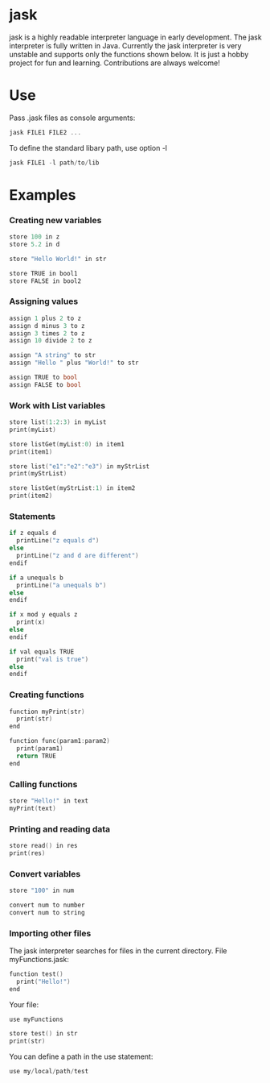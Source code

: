 # jask
jask is a highly readable interpreter language in early development.
The jask interpreter is fully written in Java.
Currently the jask interpreter is very unstable and supports only the functions shown below.
It is just a hobby project for fun and learning.
Contributions are always welcome!

# Use
Pass .jask files as console arguments:
```C
jask FILE1 FILE2 ...
```
To define the standard libary path, use option -l
```C
jask FILE1 -l path/to/lib
```

# Examples
### Creating new variables
```C
store 100 in z
store 5.2 in d

store "Hello World!" in str

store TRUE in bool1
store FALSE in bool2
```

### Assigning values
```C
assign 1 plus 2 to z
assign d minus 3 to z
assign 3 times 2 to z
assign 10 divide 2 to z

assign "A string" to str
assign "Hello " plus "World!" to str

assign TRUE to bool
assign FALSE to bool
```

### Work with List variables
```c
store list(1:2:3) in myList
print(myList)

store listGet(myList:0) in item1
print(item1)

store list("e1":"e2":"e3") in myStrList
print(myStrList)

store listGet(myStrList:1) in item2
print(item2)
````

### Statements
```c
if z equals d
  printLine("z equals d")
else
  printLine("z and d are different")
endif

if a unequals b
  printLine("a unequals b")
else
endif

if x mod y equals z
  print(x)
else
endif

if val equals TRUE
  print("val is true")
else
endif
```

### Creating functions
```C
function myPrint(str)
  print(str)
end

function func(param1:param2)
  print(param1)
  return TRUE
end
```

### Calling functions
```C
store "Hello!" in text
myPrint(text)
```

### Printing and reading data
```C
store read() in res
print(res)
```

### Convert variables
```C
store "100" in num

convert num to number
convert num to string
```

### Importing other files
The jask interpreter searches for files in the current directory.
File myFunctions.jask:
```C
function test()
  print("Hello!")
end
```
Your file:
```C
use myFunctions

store test() in str
print(str)
```
You can define a path in the use statement:
```C
use my/local/path/test
```
